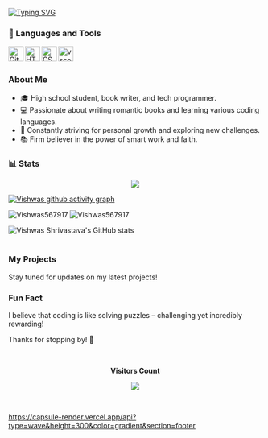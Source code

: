 [![Typing SVG](https://readme-typing-svg.herokuapp.com/?color=eec900&size=35&center=true&vCenter=true&width=1000&lines=HELLO,+My+name+is+Vishwas+Shrivastava+;I'm+18+years+old;I'm+from+India;Be+Welcome!+:%29)](https://git.io/typing-svg)

### 🧰 Languages and Tools
<img align="left" alt="Git" width="30px" src="https://cdn.jsdelivr.net/gh/devicons/devicon/icons/git/git-original.svg" />
<img align="left" alt="HTML" width="30px" src="https://cdn.jsdelivr.net/gh/devicons/devicon/icons/html5/html5-plain.svg" />
<img align="left" alt="CSS" width="30px" src="https://cdn.jsdelivr.net/gh/devicons/devicon/icons/css3/css3-plain.svg" />
<img align="left" alt="vscode" width="30px" src="https://cdn.jsdelivr.net/gh/devicons/devicon@latest/icons/vscode/vscode-original-wordmark.svg" /><br />

#

### About Me

- 🎓 High school student, book writer, and tech programmer.
- 💻 Passionate about writing romantic books and learning various coding languages.
- 🧠 Constantly striving for personal growth and exploring new challenges.
- 📚 Firm believer in the power of smart work and faith.

### 📊 Stats

<p align="center">
  <img src="https://github-profile-trophy.vercel.app/?username=Vishwas567917&theme=dracula&row=2&no-bg=true&column=8&margin-w=15&margin-h=15" />
</p>

[![Vishwas github activity graph](https://github-readme-activity-graph.vercel.app/graph?username=Vishwas567917&bg_color=121111&color=00ffe1&line=fa00d9&point=fff700&area=true&hide_border=true)](https://github.com/ashutosh00710/github-readme-activity-graph)

<p><img align="left" src="https://github-readme-stats.vercel.app/api/top-langs?username=Vishwas567917&show_icons=true&locale=en&layout=compact&theme=radical" alt="Vishwas567917" /></p>

<p><img align="center" src="https://github-readme-streak-stats.herokuapp.com/?user=Vishwas567917&&theme=radical" alt="Vishwas567917" /></p>

![Vishwas Shrivastava's GitHub stats](https://github-readme-stats.vercel.app/api?username=Vishwas567917&show_icons=true&theme=radical)

#

### My Projects

Stay tuned for updates on my latest projects!

### Fun Fact

I believe that coding is like solving puzzles – challenging yet incredibly rewarding!

Thanks for stopping by! 🚀

<div align="center">
<br><p align="centre"><b>Visitors Count</b></p>  
<p align="center"><img align="center" src="https://profile-counter.glitch.me/{Vishwas567917}/count.svg" /></p> 
<br>
</div>

https://capsule-render.vercel.app/api?type=wave&height=300&color=gradient&section=footer

